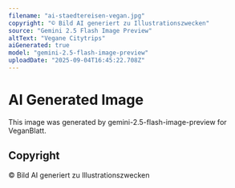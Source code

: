 ```yaml
---
filename: "ai-staedtereisen-vegan.jpg"
copyright: "© Bild AI generiert zu Illustrationszwecken"
source: "Gemini 2.5 Flash Image Preview"
altText: "Vegane Citytrips"
aiGenerated: true
model: "gemini-2.5-flash-image-preview"
uploadDate: "2025-09-04T16:45:22.708Z"
---
```


# AI Generated Image

This image was generated by gemini-2.5-flash-image-preview for VeganBlatt.

## Copyright
© Bild AI generiert zu Illustrationszwecken
